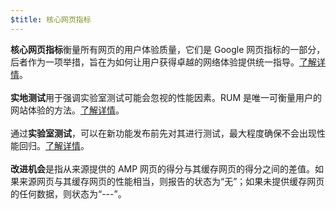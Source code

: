 ```yaml
---
$title: 核心网页指标
---
```


**核心网页指标**衡量所有网页的用户体验质量，它们是 Google 网页指标的一部分，后者作为一项举措，旨在为如何让用户获得卓越的网络体验提供统一指导。[了解详情](https://web.dev/vitals/)。<br><br> **实地测试**用于强调实验室测试可能会忽视的性能因素。RUM 是唯一可衡量用户的网站体验的方法。[了解详情](https://web.dev/user-centric-performance-metrics/#in-the-field)。<br><br> 通过**实验室测试**，可以在新功能发布前先对其进行测试，最大程度确保不会出现性能回归。[了解详情](https://web.dev/user-centric-performance-metrics/#in-the-lab)。<br><br> **改进机会**是指从来源提供的 AMP 网页的得分与其缓存网页的得分之间的差值。如果来源网页与其缓存网页的性能相当，则报告的状态为“无”；如果未提供缓存网页的任何数据，则状态为“---”。
